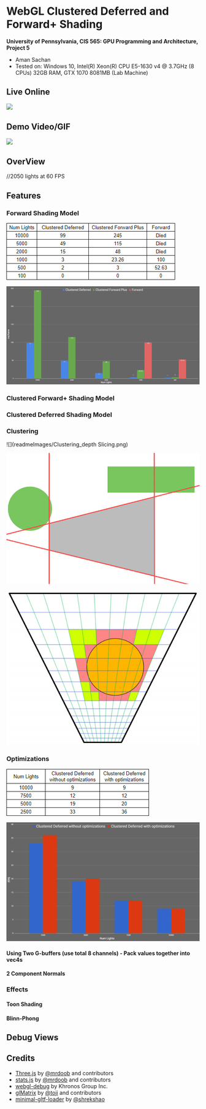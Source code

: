 WebGL Clustered Deferred and Forward+ Shading
======================

**University of Pennsylvania, CIS 565: GPU Programming and Architecture, Project 5**

* Aman Sachan
* Tested on: Windows 10, Intel(R) Xeon(R) CPU E5-1630 v4 @ 3.7GHz (8 CPUs) 32GB RAM, 
			GTX 1070 8081MB (Lab Machine)

## Live Online

[![](readmeImages/thumb.png)](http://TODO.github.io/Project5B-WebGL-Deferred-Shading)

## Demo Video/GIF

[![](readmeImages/video.png)](TODO)

## OverView
//2050 lights at 60 FPS
## Features

### Forward Shading Model

![](readmeImages/NumLights_table.png)

![](readmeImages/NumLightsComparison.png)

### Clustered Forward+ Shading Model

### Clustered Deferred Shading Model

### Clustering

![](readmeImages/Clustering_depth Slicing.png)

![](readmeImages/false-positive-diagram.jpg)

![](readmeImages/PointLightCulling.png)

### Optimizations

![](readmeImages/OptimizationComparison_table.png)

![](readmeImages/OptimizationComparison.png)

#### Using Two G-buffers (use total 8 channels) - Pack values together into vec4s
#### 2 Component Normals

### Effects
#### Toon Shading
#### Blinn-Phong

## Debug Views

## Credits

* [Three.js](https://github.com/mrdoob/three.js) by [@mrdoob](https://github.com/mrdoob) and contributors
* [stats.js](https://github.com/mrdoob/stats.js) by [@mrdoob](https://github.com/mrdoob) and contributors
* [webgl-debug](https://github.com/KhronosGroup/WebGLDeveloperTools) by Khronos Group Inc.
* [glMatrix](https://github.com/toji/gl-matrix) by [@toji](https://github.com/toji) and contributors
* [minimal-gltf-loader](https://github.com/shrekshao/minimal-gltf-loader) by [@shrekshao](https://github.com/shrekshao)
